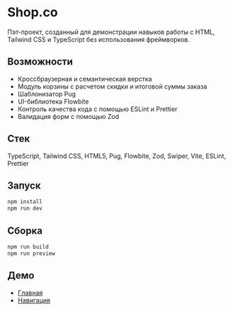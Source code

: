 # Shop.co

Пэт-проект, созданный для демонстрации навыков работы с HTML, Tailwind CSS и TypeScript без использования фреймворков.

## Возможности

- Кроссбраузерная и семантическая верстка
- Модуль корзины с расчетом скидки и итоговой суммы заказа
- Шаблонизатор Pug
- UI-библиотека Flowbite
- Контроль качества кода с помощью ESLint и Prettier
- Валидация форм с помощью Zod

## Стек

TypeScript, Tailwind CSS, HTML5, Pug, Flowbite, Zod, Swiper, Vite, ESLint, Prettier

## Запуск

```bash
npm install
npm run dev
```

## Сборка

```bash
npm run build
npm run preview
```

## Демо

- [Главная](https://pavelmalyv.github.io/shop-co/)
- [Навигация](https://pavelmalyv.github.io/shop-co/nav)
